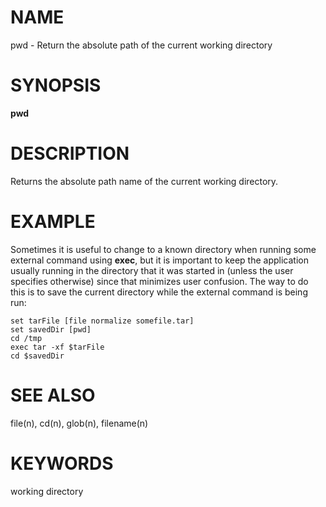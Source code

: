 # NAME

pwd - Return the absolute path of the current working directory

# SYNOPSIS

**pwd**

# DESCRIPTION

Returns the absolute path name of the current working directory.

# EXAMPLE

Sometimes it is useful to change to a known directory when running some
external command using **exec**, but it is important to keep the
application usually running in the directory that it was started in
(unless the user specifies otherwise) since that minimizes user
confusion. The way to do this is to save the current directory while the
external command is being run:

    set tarFile [file normalize somefile.tar]
    set savedDir [pwd]
    cd /tmp
    exec tar -xf $tarFile
    cd $savedDir

# SEE ALSO

file(n), cd(n), glob(n), filename(n)

# KEYWORDS

working directory

